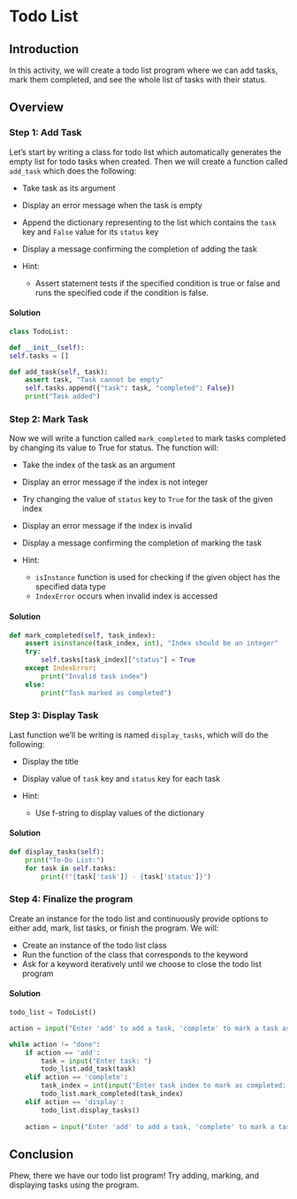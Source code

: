 # Todo List

## Introduction

In this activity, we will create a todo list program where we can add tasks, mark them completed, and see the whole list of tasks with their status. 

## Overview

### Step 1: Add Task  

Let’s start by writing a class for todo list which automatically generates the empty list for todo tasks when created. Then we will create a function called `add_task` which does the following: 
 
* Take task as its argument
* Display an error message when the task is empty 
* Append the dictionary representing to the list which contains the `task` key and `False` value for its `status` key
* Display a message confirming the completion of adding the task

* Hint:
    * Assert statement tests if the specified condition is true or false and runs the specified code if the condition is false. 

#### Solution

```py
class TodoList: 

def __init__(self):
self.tasks = [] 

def add_task(self, task):
    assert task, "Task cannot be empty"
    self.tasks.append({"task": task, "completed": False})
    print("Task added") 
```

### Step 2: Mark Task

Now we will write a function called `mark_completed` to mark tasks completed by changing its value to True for status. The function will: 

* Take the index of the task as an argument
* Display an error message if the index is not integer  
* Try changing the value of `status` key to `True` for the task of the given index
* Display an error message if the index is invalid 
* Display a message confirming the completion of marking the task 

* Hint:
    * `isInstance` function is used for checking if the given object has the specified data type
    * `IndexError` occurs when invalid index is accessed 


#### Solution

```py
def mark_completed(self, task_index):
    assert isinstance(task_index, int), "Index should be an integer"
    try:
        self.tasks[task_index]["status"] = True
    except IndexError:
        print("Invalid task index")
    else:
        print("Task marked as completed") 
```

### Step 3: Display Task   

Last function we’ll be writing is named `display_tasks`, which will do the following: 
* Display the title 
* Display value of `task` key and `status` key for each task

* Hint:
    * Use f-string to display values of the dictionary

#### Solution

```py
def display_tasks(self):
    print("To-Do List:")
    for task in self.tasks:
        print(f"{task['task']} - {task['status']}")
```

### Step 4: Finalize the program 

Create an instance for the todo list and continuously provide options to either add, mark, list tasks, or finish the program. We will: 
* Create an instance of the todo list class
* Run the function of the class that corresponds to the keyword 
* Ask for a keyword iteratively until we choose to close the todo list program 

#### Solution

```py
todo_list = TodoList()

action = input("Enter 'add' to add a task, 'complete' to mark a task as completed, 'display' to see the whole list, or 'done' to finish the program: ")

while action != "done":
    if action == 'add':
        task = input("Enter task: ")
        todo_list.add_task(task)
    elif action == 'complete':
        task_index = int(input("Enter task index to mark as completed: "))
        todo_list.mark_completed(task_index)
    elif action == 'display':
        todo_list.display_tasks()
        
    action = input("Enter 'add' to add a task, 'complete' to mark a task as completed, 'display' to see the whole list, or 'done' to finish the program: ")
```

## Conclusion

Phew, there we have our todo list program! Try adding, marking, and displaying tasks using the program.
